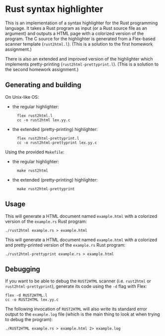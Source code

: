 # Rust syntax highlighter

This is an implementation of a syntax highlighter for the Rust programming language.  It takes a Rust program as input (or a Rust source file as an argument) and outputs a HTML page with a colorized version of the program.  The C source for the highlighter is generated from a Flex-based scanner template (`rust2html.l`).  (This is a solution to the first homework assignment.)

There is also an extended and improved version of the highlighter which implements pretty-printing (`rust2html-prettyprint.l`).  (This is a solution to the second homework assignment.)

## Generating and building

On Unix-like OS:

* the regular highlighter:

        flex rust2html.l
        cc -o rust2html lex.yy.c

* the extended (pretty-printing) highlighter:

        flex rust2html-prettyprint.l
        cc -o rust2html-prettyprint lex.yy.c

Using the provided `Makefile`:

* the regular highlighter:

        make rust2html

* the extended (pretty-printing) highlighter:

        make rust2html-prettyprint

## Usage

This will generate a HTML document named `example.html` with a colorized version of the `example.rs` Rust program:

    ./rust2html example.rs > example.html

This will generate a HTML document named `example.html` with a colorized and pretty-printed version of the `example.rs` Rust program:

    ./rust2html-prettyprint example.rs > example.html

## Debugging

If you want to be able to debug the `RUST2HTML` scanner (i.e. `rust2html` or `rust2html-prettyprint`), generate its code using the `-d` flag with Flex:

    flex -d RUST2HTML.l
    cc -o RUST2HTML lex.yy.c

The following invocation of `RUST2HTML` will also write its standard error output to the `example.log` file (which is the main thing to look at when trying to debug the program):

    ./RUST2HTML example.rs > example.html 2> example.log
